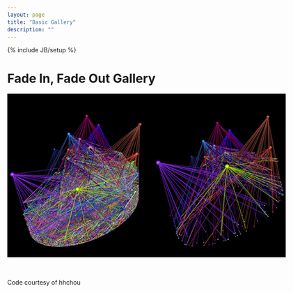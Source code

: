 ```yaml
---
layout: page
title: "Basic Gallery"
description: ""
---
```

{% include JB/setup %}

<script src="http://ajax.googleapis.com/ajax/libs/jquery/1/jquery.min.js"></script>
<script>
$(function(){
        $('.fadein img:gt(0)').hide();
        setInterval(function(){$('.fadein :first-child').fadeOut(1000).next('img').fadeIn(1000).end().appendTo('.fadein');}, 3000);
});
</script>

<h1>Fade In, Fade Out Gallery</h1>
<div class="fadein" style=" position:relative; width:640px; height:410px;">
      <img src="images/banner1.jpg" style="position:absolute; left:0; top:0;">
      <img src="images/banner2.jpg" style="position:absolute; left:0; top:0;">
      <img src="images/banner3.jpg" style="position:absolute; left:0; top:0;">
      <img src="images/banner4.jpg" style="position:absolute; left:0; top:0;">
      <img src="images/banner5.jpg" style="position:absolute; left:0; top:0;">
      <img src="images/banner6.jpg" style="position:absolute; left:0; top:0;">
</div>
<p>Code courtesy of hhchou</p>